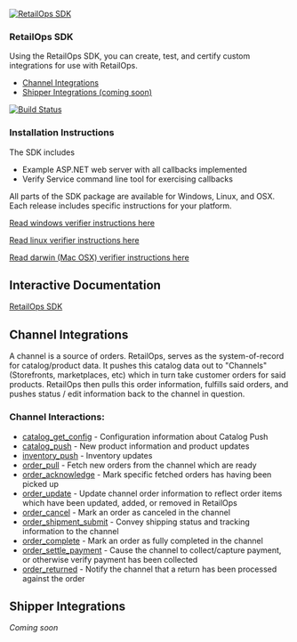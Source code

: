[![RetailOps SDK](http://cdn2.hubspot.net/hubfs/530512/Image/logo.png)](http://retailops.com)

### RetailOps SDK

Using the RetailOps SDK, you can create, test, and certify custom integrations for use with RetailOps.

- [Channel Integrations](#channel-integrations)
- [Shipper Integrations (coming soon)](#shipper-integrations)

[![Build Status](https://travis-ci.org/gudTECH/retailops-sdk.svg?branch=web-hook-design)](https://travis-ci.org/gudTECH/retailops-sdk)

### Installation Instructions

The SDK includes

 * Example ASP.NET web server with all callbacks implemented
 * Verify Service command line tool for exercising callbacks

All parts of the SDK package are available for Windows, Linux, and OSX. Each release includes specific instructions for your platform.

[Read windows verifier instructions here](https://github.com/gudTECH/retailops-sdk/blob/master/verify/README.windows.md)

[Read linux verifier instructions here](https://github.com/gudTECH/retailops-sdk/blob/master/verify/README.linux.md)

[Read darwin (Mac OSX) verifier instructions here](https://github.com/gudTECH/retailops-sdk/blob/master/verify/README.darwin.md)

## Interactive Documentation
[RetailOps SDK](http://gudtech.github.io/retailops-sdk) 

## Channel Integrations

A channel is a source of orders.
RetailOps, serves as the system-of-record for catalog/product data.
It pushes this catalog data out to "Channels" (Storefronts, marketplaces, etc) which in turn take customer orders for said products.
RetailOps then pulls this order information, fulfills said orders, and pushes status / edit information back to the channel in question.

### Channel Interactions:

- [catalog_get_config](http://gudtech.github.io/retailops-sdk/#!/default/post_catalog_get_config) - Configuration information about Catalog Push
- [catalog_push](http://gudtech.github.io/retailops-sdk/#!/default/post_catalog_push) - New product information and product updates
- [inventory_push](http://gudtech.github.io/retailops-sdk/#!/default/post_inventory_push) - Inventory updates
- [order_pull](http://gudtech.github.io/retailops-sdk/#!/default/post_order_pull) - Fetch new orders from the channel which are ready
- [order_acknowledge](http://gudtech.github.io/retailops-sdk/#!/default/post_order_acknowledge) - Mark specific fetched orders has having been picked up
- [order_update](http://gudtech.github.io/retailops-sdk/#!/default/post_order_update) - Update channel order information to reflect order items which have been updated, added, or removed in RetailOps
- [order_cancel](http://gudtech.github.io/retailops-sdk/#!/default/post_order_cancel) - Mark an order as canceled in the channel
- [order_shipment_submit](http://gudtech.github.io/retailops-sdk/#!/default/post_order_shipment_submit) - Convey shipping status and tracking information to the channel
- [order_complete](http://gudtech.github.io/retailops-sdk/#!/default/post_order_complete) - Mark an order as fully completed in the channel
- [order_settle_payment](http://gudtech.github.io/retailops-sdk/#!/default/post_order_settle_payment) - Cause the channel to collect/capture payment, or otherwise verify payment has been collected
- [order_returned](http://gudtech.github.io/retailops-sdk/#!/default/post_order_returned) - Notify the channel that a return has been processed against the order


## Shipper Integrations

*Coming soon*
